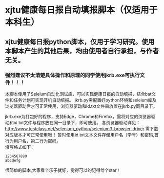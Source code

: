 # xjtu健康每日报自动填报脚本（仅适用于本科生）
## xjtu健康每日报python脚本，仅用于学习研究。使用本脚本产生的其他后果，均由使用者自行承担，与作者无关。
### 强烈建议不太清楚具体操作和原理的同学使用jkrb.exe可执行文件！！！
本脚本使用了Seleium自动化测试库，可以实现健康日报的自动填报，结合bat文件和任务计划可实现开机自动填报。
jkrb.py需配置好python环境和seleium库及浏览器驱动后才可正常使用，浏览器驱动和id.txt文件需放置在jkrb.py同目录下。


jkrb.exe为打包好的程序，支持Edge，Chrome和Firefox，需将对应的浏览器驱动和id.txt文件与程序放在同一目录下，即可使用。
各浏览器驱动详见：http://www.testclass.net/selenium_python/selenium3-browser-driver
需下载对应版本才可正常使用哦！
暂时使用id.txt文本文件存储用户名（学号）和密码,首行为用户名，第二行为密码。  
填写格式如下：  
```  
1234567890  
abcdefg
```
很简单的脚本,大家看个乐子就好，觉得可以的记得给个star！
